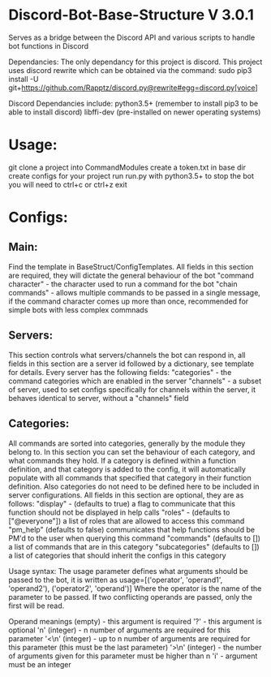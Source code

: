 # Discord-Bot-Base-Structure V 3.0.1
Serves as a bridge between the Discord API and various scripts to handle bot functions in Discord

Dependancies:
The only dependancy for this project is discord. This project uses discord rewrite which can be obtained via the command:
sudo pip3 install -U git+https://github.com/Rapptz/discord.py@rewrite#egg=discord.py[voice]

Discord Dependancies include:
python3.5+ (remember to install pip3 to be able to install discord)
libffi-dev (pre-installed on newer operating systems)

# Usage:
git clone a project into CommandModules
create a token.txt in base dir
create configs for your project
run run.py with python3.5+
to stop the bot you will need to ctrl+c or ctrl+z exit


# Configs:
## Main:
Find the template in BaseStruct/ConfigTemplates.
All fields in this section are required, they will dictate the general behaviour of the bot
"command character" - the character used to run a command for the bot 
"chain commands" - allows multiple commands to be passed in a single message, if the command character comes up more than once, recommended for simple bots with less complex commnads

## Servers:
This section controls what servers/channels the bot can respond in, all fields in this section are a server id followed by a dictionary, see template for details.
Every server has the following fields:
"categories" - the command categories which are enabled in the server
"channels" - a subset of server, used to set configs specifically for channels within the server, it behaves identical to server, without a "channels" field

## Categories:
All commands are sorted into categories, generally by the module they belong to. In this section you can set the behaviour of each category, and what commands they hold.
If a category is defined within a function definition, and that category is added to the config, it will automatically populate with all commands that specified that category in their function definition. Also categories do not need to be defined here to be included in server configurations.
All fields in this section are optional, they are as follows:
"display" - (defaults to true) a flag to communicate that this function should not be displayed in help calls
"roles" - (defaults to ["@everyone"]) a list of roles that are allowed to access this command
"pm\_help" (defaults to false) communicates that help functions should be PM'd to the user when querying this command
"commands" (defaults to []) a list of commands that are in this category
"subcategories" (defaults to []) a list of categories that should inherit the configs in this category


Usage syntax:
The usage parameter defines what arguments should be passed to the bot, it is written as
usage=[('operator', 'operand1', 'operand2'), ('operator2', 'operand')]
Where the operator is the name of the parameter to be passed. If two conflicting operands are passed, only the first will be read.

Operand meanings
(empty) - this argument is required
'?' - this argument is optional
'n' (integer) - n number of arguments are required for this parameter
'<\n' (integer) - up to n number of arguments are required for this parameter (this must be the last parameter)
'>\n' (integer) - the number of arguments given for this parameter must be higher than n
'i' - argument must be an integer
